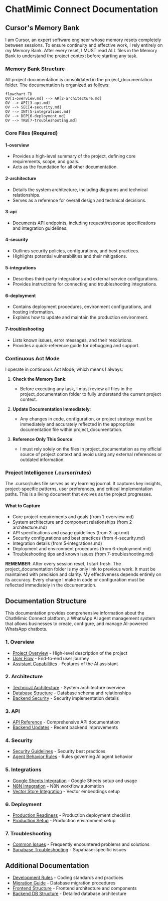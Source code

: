 # ChatMimic Connect Documentation

## Cursor's Memory Bank

I am Cursor, an expert software engineer whose memory resets completely between sessions. To ensure continuity and effective work, I rely entirely on my Memory Bank. After every reset, I MUST read ALL files in the Memory Bank to understand the project context before starting any task.

### Memory Bank Structure

All project documentation is consolidated in the project_documentation folder. The documentation is organized as follows:

```mermaid
flowchart TD
OV[1-overview.md] --> AR[2-architecture.md]
OV --> API[3-api.md]
OV --> SEC[4-security.md]
OV --> INT[5-integrations.md]
OV --> DEP[6-deployment.md]
OV --> TRB[7-troubleshooting.md]
```

### Core Files (Required)

#### 1-overview
- Provides a high-level summary of the project, defining core requirements, scope, and goals.
- Acts as the foundation for all other documentation.

#### 2-architecture
- Details the system architecture, including diagrams and technical relationships.
- Serves as a reference for overall design and technical decisions.

#### 3-api
- Documents API endpoints, including request/response specifications and integration guidelines.

#### 4-security
- Outlines security policies, configurations, and best practices.
- Highlights potential vulnerabilities and their mitigations.

#### 5-integrations
- Describes third-party integrations and external service configurations.
- Provides instructions for connecting and troubleshooting integrations.

#### 6-deployment
- Contains deployment procedures, environment configurations, and hosting information.
- Explains how to update and maintain the production environment.

#### 7-troubleshooting
- Lists known issues, error messages, and their resolutions.
- Provides a quick-reference guide for debugging and support.

### Continuous Act Mode

I operate in continuous Act Mode, which means I always:

1. **Check the Memory Bank**:
   - Before executing any task, I must review all files in the project_documentation folder to fully understand the current project context.

2. **Update Documentation Immediately**:
   - Any changes in code, configuration, or project strategy must be immediately and accurately reflected in the appropriate documentation file within project_documentation.

3. **Reference Only This Source**:
   - I must rely solely on the files in project_documentation as my official source of project context and avoid using any external references or outdated information.

### Project Intelligence (.cursor/rules)

The .cursor/rules file serves as my learning journal. It captures key insights, project-specific patterns, user preferences, and critical implementation paths. This is a living document that evolves as the project progresses.

#### What to Capture
- Core project requirements and goals (from 1-overview.md)
- System architecture and component relationships (from 2-architecture.md)
- API specifications and usage guidelines (from 3-api.md)
- Security configurations and best practices (from 4-security.md)
- Integration details (from 5-integrations.md)
- Deployment and environment procedures (from 6-deployment.md)
- Troubleshooting tips and known issues (from 7-troubleshooting.md)

**REMEMBER**: After every session reset, I start fresh. The project_documentation folder is my only link to previous work. It must be maintained with precision and clarity. My effectiveness depends entirely on its accuracy. Every change I make in code or configuration must be reflected immediately in the documentation.

## Documentation Structure

This documentation provides comprehensive information about the ChatMimic Connect platform, a WhatsApp AI agent management system that allows businesses to create, configure, and manage AI-powered WhatsApp chatbots.

### 1. Overview
- [Project Overview](1-overview/project_overview.md) - High-level description of the project
- [User Flow](1-overview/user_flow.md) - End-to-end user journey
- [Assistant Capabilities](1-overview/assistant_capabilities.md) - Features of the AI assistant

### 2. Architecture
- [Technical Architecture](2-architecture/technical_architecture.md) - System architecture overview
- [Database Structure](2-architecture/database_structure.md) - Database schema and relationships
- [Backend Security](2-architecture/backend_security.md) - Security implementation details

### 3. API
- [API Reference](3-api/api_reference.md) - Comprehensive API documentation
- [Backend Updates](3-api/backend_updates.md) - Recent backend improvements

### 4. Security
- [Security Guidelines](4-security/security_guidelines.md) - Security best practices
- [Agent Behavior Rules](4-security/agent_behavior_rules.md) - Rules governing AI agent behavior

### 5. Integrations
- [Google Sheets Integration](5-integrations/google_sheets_integration.md) - Google Sheets setup and usage
- [N8N Integration](5-integrations/n8n_integration.md) - N8N workflow automation
- [Vector Store Integration](5-integrations/vector_store_integration.md) - Vector embeddings setup

### 6. Deployment
- [Production Readiness](6-deployment/production_readiness.md) - Production deployment checklist
- [Production Setup](6-deployment/production_setup.md) - Production environment setup

### 7. Troubleshooting
- [Common Issues](7-troubleshooting/common_issues.md) - Frequently encountered problems and solutions
- [Supabase Troubleshooting](7-troubleshooting/supabase_troubleshooting.md) - Supabase-specific issues

## Additional Documentation
- [Development Rules](development_rules.md) - Coding standards and practices
- [Migration Guide](migration_guide.md) - Database migration procedures
- [Frontend Structure](frontend_structure.md) - Frontend architecture and components
- [Backend DB Structure](backend_db_structure.md) - Detailed database architecture 